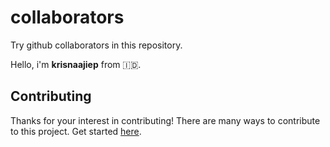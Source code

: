 # collaborators
Try github collaborators in this repository.

Hello, i'm **krisnaajiep** from 🇮🇩.

## Contributing

Thanks for your interest in contributing! There are many ways to contribute to this project. Get started [here](https://github.com/ajieprasetyo/collaborators/blob/65c1b931e500bc15c435d2309b77db0a4f662248/CONTRIBUTING.md).
